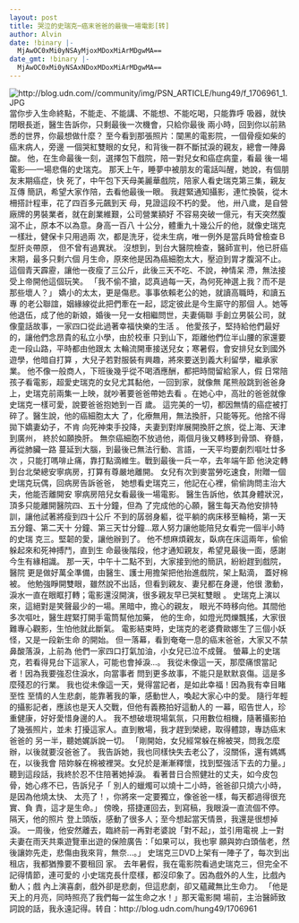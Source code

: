 ```yaml
---
layout: post
title: 哭泣的史瑞克─癌末爸爸的最後一場電影[转]
author: Alvin
date: !binary |-
  MjAwOC0xMi0yNSAyMjoxMDoxMiArMDgwMA==
date_gmt: !binary |-
  MjAwOC0xMi0yNSAxNDoxMDoxMiArMDgwMA==
---
```

<img style="cursor: -moz-zoom-out;" alt="http://blog.udn.com//community/img/PSN_ARTICLE/hung49/f_1706961_1.JPG" src="http://blog.udn.com//community/img/PSN_ARTICLE/hung49/f_1706961_1.JPG" />
<span id="mainbody">
當你步入生命終點，不能走、不能講、不能想、不能吃喝，只能靠呼
吸器，就快閉眼長逝，醫生告訴你，只剩最後一次機會，只給你最後
兩小時，回到你以前熟悉的世界，你最想做什麼？
至今看到那張照片：闃黑的電影院，一個骨瘦如柴的癌末病人，旁邊
一個哭紅雙眼的女兒，和背後一群不斷拭淚的親友，總會一陣鼻酸。
他，在生命最後一刻，選擇包下戲院，陪一對兒女和癌症病童，看最
後一場電影──一場悲傷的史瑞克。
那天上午，睡夢中被朋友的電話叫醒，她說，有個朋友末期癌症，快
死了，中午包下天母美麗華戲院，陪家人看史瑞克第三集，親友互傳
簡訊，希望大家作陪，去看他最後一眼。
我趕緊通知攝影，連忙換裝，從木柵搭計程車，花了四百多元飆到天
母，見證這段不朽的愛。
他，卅八歲，是自營廠牌的男裝業者，就在創業維艱，公司營業額好
不容易突破一億元，有天突然腹瀉不止，原本不以為意。身高一百八
十公分，體重九十幾公斤的他，就像史瑞克一樣壯，健保卡只用過兩
次，都是洗牙，從未生病，唯一例外是當兵時曾檢查Ｂ型肝炎帶原，
但不曾有過異狀。
沒想到，到台大醫院檢查，醫師宣判，他已肝癌末期，最多只剩六個
月生命，原來他是因為癌細胞太大，壓迫到胃才腹瀉不止。
這個青天霹靂，讓他一夜瘦了三公斤，此後三天不吃、不說，神情呆
滯，無法接受上帝開他這個玩笑。
「我不偷不搶，認真過每一天，為何死神選上我？而不是那些壞人？」
嬌小的太太，更是傷悲。事事依賴老公的她，就讀高職時，和讀五專
的老公聯誼，姻緣線從此把們牽在一起，認定彼此是今生廝守的那個
人。她等他退伍，成了他的新娘，婚後一兒一女相繼問世，夫妻倆聯
手創立男裝公司，就像童話故事，一家四口從此過著幸福快樂的生活
。
他愛孩子，堅持給他們最好的，讓他們念昂貴的私立小學，由於校車
只到山下，距離他們位半山腰的家還要走一段山路，平時都由他跟太
太輪流開車接送兒女；寒暑假，會安排兒女到國外遊學，他暗自打算
，大兒子若對服裝有興趣，將來要送到義大利留學，繼承家業。
他不像一般商人，下班後幾乎從不喝酒應酬，都把時間留給家人，假
日常陪孩子看電影，超愛史瑞克的女兒尤其黏他，一回到家，就像無
尾熊般跳到爸爸身上，史瑞克前兩集一上映，就吵著要爸爸帶她去看
。在她心中，高壯的爸爸就像史瑞克一樣可愛，說要爸爸抱她到一百
歲。
這完美的一切，都因無情的癌症被打碎了。醫生說，他的癌細胞太大
了，化療無用，無法換肝，只能等死。他捨不得拋下嬌妻幼子，不肯
向死神束手投降，夫妻到對岸展開換肝之旅，從上海、天津到廣州，
終於如願換肝。
無奈癌細胞不放過他，兩個月後又轉移到骨頭、脊髓，再從肺臟一路
蔓延到大腦，到最後已無法行動、言語，一天平均要劇烈嘔吐廿多次
，只能打嗎啡止痛，靠打點滴維生。戰到最後一兵一卒，去年端午節
他決定轉到台北榮總安寧病房，打算有尊嚴地離開。
女兒有次到麥當勞吃速食，附贈一個史瑞克玩偶，回病房告訴爸爸，
她想看史瑞克三，他記在心裡，偷偷詢問主治大夫，他能否離開安
寧病房陪兒女看最後一場電影。
醫生告訴他，依其身體狀況，頂多只能離開醫院四、五十分鐘，但為
了完成他的心願，醫生每天為他安排特訓，讓他試著將瘦到四十公斤
不到的孱弱身軀，從平躺的病床移至輪椅，第一天五分鐘、第二天十
分鐘、第三天廿分鐘...眾人努力讓他能陪兒女看完一個半小時的史瑞
克三。堅韌的愛，讓他辦到了。
他不想麻煩親友，臥病在床這兩年，偷偷躲起來和死神搏鬥，直到生
命最後階段，他才通知親友，希望見最後一面，感謝今生有緣相識。
那一天，中午十二點不到，大家接到他的簡訊，紛紛趕到戲院，醫院
更是做好萬全準備，由醫生、護士用擔架把他抬進戲院，架上點滴，
蓋好棉被。
他勉強睜開雙眼，雖然說不出話，但看到親友、妻兒都在身邊，他很
激動，淚水一直在眼眶打轉；電影還沒開演，很多親友早已哭紅雙眼
。
史瑞克上演以來，這絕對是笑聲最少的一場。黑暗中，擔心的親友，
眼光不時移向他。其間他多次嘔吐，醫生趕緊打開手電筒幫他加藥，
他的生命，如燈光閃爍飄搖，大家很難專心觀影，生怕他就此斷氣。
電影結束時，史瑞克的老婆費歐娜生了三個小妖怪，又是一段新生命
的開始。
但一落幕，看到奄奄一息的癌末爸爸，大家又不禁鼻酸落淚，上前為
他們一家四口打氣加油，小女兒已泣不成聲。
螢幕上的史瑞克，若看得見台下這家人，可能也會掉淚...。
我從未像這一天，那麼痛恨當記者！因為我要強忍住淚水，向當事者
問到更多故事，不能只是默默哀傷。這是多麼殘忍的行業。
我也從未像這一天，覺得當記者，是如此幸福！因為我有幸目睹至性
至情的人生悲劇，能靠著我的筆，感動世人，喚起大家心中的愛。
隨行年輕的攝影記者，應該也是天人交戰，但他有義務拍好這動人的
一幕，昭告世人，珍重健康，好好愛惜身邊的人。
我不想破壞現場氣氛，只用數位相機，隨著攝影拍了幾張照片，並未
打擾這家人。直到散場，我才趕到榮總，取得體諒，專訪癌末爸爸的
另一半，聽她娓訴說一切。
「剛開始，女兒經常躲在棉被哭，問我怎麼辦，以後就要沒爸爸了。
我告訴她，我也同樣快失去老公了，沒關係，還有媽媽在，以後我會
陪妳躲在棉被裡哭。女兒於是漸漸釋懷，找到堅強活下去的力量。」
聽到這段話，我終於忍不住陪著她掉淚。
看著昔日合照健壯的丈夫，如今皮包骨，她心疼不已，告訴兒子「
別人的蠟燭可以燒十二小時，爸爸卻只燒六小時，是因為他燒太快、
太亮了！，你將來一定要獨立，像爸爸一樣，每天都過得很充實、負
責，這才是生命。」
傍晚，搭捷運回去，到寫稿，我眼淚一直流個不停。隔天，他的照片
登上頭版，感動了很多人；至今想起當天情景，我還是很想掉淚。
一周後，他安然離去，臨終前一再對老婆說「對不起」，並引用電視
上一對夫妻在雨天共乘遊覽車出遊的保險廣告：「如果可以，我也寧
願與妳白頭偕老，然後讓妳先走，悲傷由我來背，無奈...。」
史瑞克三DVD上架有一陣子了，每次到出租店，我都猶豫要不要租回
家。
去年暑假，我在電影院看過史瑞克三，但完全不記得情節，連可愛的
小史瑞克長什麼樣，都沒印象了。因為戲外的人生，比戲內動人；戲
內上演喜劇，戲外卻是悲劇，但這悲劇，卻又蘊藏無比生命力。
「他是天上的月亮，同時照亮了我們每一盆生命之水！」那天電影開
場前，主治醫師致詞說的話，我永遠記得。</span>转自：http://blog.udn.com/hung49/1706961

